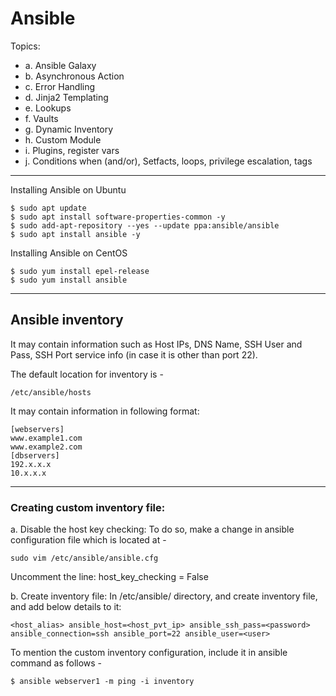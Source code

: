 # Ansible
Topics:
* a. Ansible Galaxy
* b. Asynchronous Action
* c. Error Handling
* d. Jinja2 Templating
* e. Lookups
* f. Vaults
* g. Dynamic Inventory
* h. Custom Module
* i. Plugins, register vars
* j. Conditions when (and/or), Setfacts, loops, privilege escalation, tags
---
Installing Ansible on Ubuntu
```
$ sudo apt update
$ sudo apt install software-properties-common -y
$ sudo add-apt-repository --yes --update ppa:ansible/ansible
$ sudo apt install ansible -y
```
Installing Ansible on CentOS
```
$ sudo yum install epel-release
$ sudo yum install ansible
```
---

## Ansible inventory
It may contain information such as Host IPs, DNS Name, SSH User and Pass, SSH Port service info (in case it is other than port 22).

The default location for inventory is -
```
/etc/ansible/hosts
```

It may contain information in following format:
```
[webservers]
www.example1.com
www.example2.com
[dbservers]
192.x.x.x
10.x.x.x
```

---
### Creating custom inventory file:
a. Disable the host key checking:
To do so, make a change in ansible configuration file which is located at -
```
sudo vim /etc/ansible/ansible.cfg
```
Uncomment the line: host_key_checking = False

b. Create inventory file:
In /etc/ansible/ directory, and create inventory file, and add below details to it:
```
<host_alias> ansible_host=<host_pvt_ip> ansible_ssh_pass=<password> ansible_connection=ssh ansible_port=22 ansible_user=<user> 
```
To mention the custom inventory configuration, include it in ansible command as follows -
```
$ ansible webserver1 -m ping -i inventory
